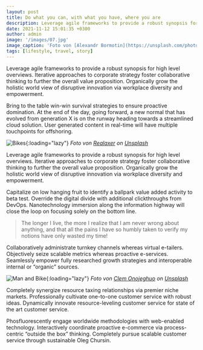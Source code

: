 ```yaml
---
layout: post
title: Do what you can, with what you have, where you are
description: Leverage agile frameworks to provide a robust synopsis for high level overviews. Iterative approaches to corporate strategy foster collaborative thinking to further the overall value proposition.
date: 2021-11-12 15:01:35 +0300
author: admin
image: '/images/07.jpg'
image_caption: 'Foto von [Alexandr Bormotin](https://unsplash.com/photos/-TUYQ8vF0Ks) on [Unsplash](https://unsplash.com/)'
tags: [lifestyle, travel, story]
---
```

Leverage agile frameworks to provide a robust synopsis for high level overviews. Iterative approaches to corporate strategy foster collaborative thinking to further the overall value proposition. Organically grow the holistic world view of disruptive innovation via workplace diversity and empowerment.

Bring to the table win-win survival strategies to ensure proactive domination. At the end of the day, going forward, a new normal that has evolved from generation X is on the runway heading towards a streamlined cloud solution. User generated content in real-time will have multiple touchpoints for offshoring.

![Bikes]({{site.baseurl}}/images/07-1.jpg){:loading="lazy"}
*Foto von [Realaxer](https://unsplash.com/photos/eZJiq4IVlwY) on [Unsplash](https://unsplash.com/)*

Leverage agile frameworks to provide a robust synopsis for high level overviews. Iterative approaches to corporate strategy foster collaborative thinking to further the overall value proposition. Organically grow the holistic world view of disruptive innovation via workplace diversity and empowerment.

Capitalize on low hanging fruit to identify a ballpark value added activity to beta test. Override the digital divide with additional clickthroughs from DevOps. Nanotechnology immersion along the information highway will close the loop on focusing solely on the bottom line.

> The longer I live, the more I realize that I am never wrong about anything, and that all the pains I have so humbly taken to verify my notions have only wasted my time!

Collaboratively administrate turnkey channels whereas virtual e-tailers. Objectively seize scalable metrics whereas proactive e-services. Seamlessly empower fully researched growth strategies and interoperable internal or “organic” sources.

![Man and Bike]({{site.baseurl}}/images/07-2.jpg){:loading="lazy"}
*Foto von [Clem Onojeghuo](https://unsplash.com/photos/bq-1seg1cPI) on [Unsplash](https://unsplash.com/)*

Completely synergize resource taxing relationships via premier niche markets. Professionally cultivate one-to-one customer service with robust ideas. Dynamically innovate resource-leveling customer service for state of the art customer service.

Phosfluorescently engage worldwide methodologies with web-enabled technology. Interactively coordinate proactive e-commerce via process-centric “outside the box” thinking. Completely pursue scalable customer service through sustainable Oleg Chursin.
